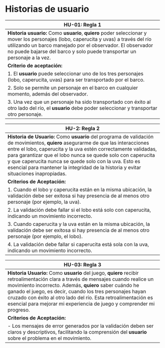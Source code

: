 # Historias de usuario

| HU-01: Regla 1 |
| --- |
| **Historia usuario:** Como **usuario**, **quiero** poder seleccionar y mover los personajes (lobo, caperucita y uvas) a través del río utilizando un barco manejado por el observador. El observador no puede bajarse del barco y solo puede transportar un personaje a la vez. |
| **Criterio de aceptación:** |
| 1. El **usuario** puede seleccionar uno de los tres personajes (lobo, caperucita, uvas) para ser transportado por el barco. |
| 2. Solo se permite un personaje en el barco en cualquier momento, además del observador. |
| 3. Una vez que un personaje ha sido transportado con éxito al otro lado del río, el **usuario** debe poder seleccionar y transportar otro personaje. |

| HU-2: Regla 2 |
| --- |
| **Historia de Usuario:** Como **usuario** del programa de validación de movimientos, **quiero** asegurarme de que las interacciones entre el lobo, caperucita y la uva estén correctamente validadas, para garantizar que el lobo nunca se quede solo con caperucita y que caperucita nunca se quede solo con la uva. Esto es esencial para mantener la integridad de la historia y evitar situaciones inapropiadas. |
| **Criterios de Aceptación:** |
| 1. Cuando el lobo y caperucita están en la misma ubicación, la validación debe ser exitosa si hay presencia de al menos otro personaje (por ejemplo, la uva). |
| 2. La validación debe fallar si el lobo está solo con caperucita, indicando un movimiento incorrecto. |
| 3. Cuando caperucita y la uva están en la misma ubicación, la validación debe ser exitosa si hay presencia de al menos otro personaje (por ejemplo, el lobo). |
| 4. La validación debe fallar si caperucita está sola con la uva, indicando un movimiento incorrecto. |

| HU-03: Regla 3 |
| --- |
| **Historia Usuario:** Como **usuario** del juego, **quiero** recibir retroalimentación clara a través de mensajes cuando realice un movimiento incorrecto. Además, **quiero** saber cuándo he ganado el juego, es decir, cuando los tres personajes hayan cruzado con éxito al otro lado del río. Esta retroalimentación es esencial para mejorar mi experiencia de juego y comprender mi progreso. |
| **Criterios de Aceptación:** |
| - Los mensajes de error generados por la validación deben ser claros y descriptivos, facilitando la comprensión del **usuario** sobre el problema en el movimiento. |
